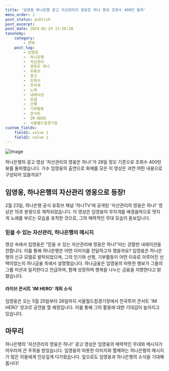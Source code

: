 ```yaml
---
title: '임영웅 하나은행 광고 자산관리의 영웅은 하나 영상 조회수 400만 돌파'
menu_order: 1
post_status: publish
post_excerpt: 
post_date: 2024-02-29 15:50:20
taxonomy:
    category:
        - 연예
    post_tag:
        - 임영웅
        -  하나은행
        -  자산관리
        -  영웅은 하나
        -  유튜브
        -  광고
        -  조회수
        -  무지개
        -  노래
        -  내레이션
        -  모델
        -  선행
        -  기부활동
        -  콘서트
        -  IM HERO
        -  서울월드컵경기장
custom_fields:
    field1: value 1
    field2: value 2
---
```


![Image](https://mimgnews.pstatic.net/image/629/2024/02/28/202413021709105491_20240228163302447.jpg?type=w540)

하나은행의 광고 영상 '자산관리의 영웅은 하나!'가 28일 정오 기준으로 조회수 400만 뷰를 돌파했습니다. 가수 임영웅의 출연으로 화제를 모은 이 영상은 과연 어떤 내용으로 구성되어 있을까요?
## 임영웅, 하나은행의 자산관리 영웅으로 등장!
2월 23일, 하나은행 공식 유튜브 채널 '하나TV'에 공개된 '자산관리의 영웅은 하나!' 영상은 15초 분량으로 제작되었습니다. 이 영상은 임영웅이 무지개를 배경음악으로 멋지게 노래를 부르는 모습을 포착한 것으로, 그의 매력적인 무대 모습이 돋보입니다.
### 믿을 수 있는 자산관리, 하나은행의 메시지
영상 속에서 임영웅은 "믿을 수 있는 자산관리에 영웅은 하나!"라는 강렬한 내레이션을 전합니다. 이를 통해 하나은행은 어떤 이미지를 전달하고자 했을까요?
임영웅은 하나은행의 신규 모델로 발탁되었으며, 그의 인기와 선행, 기부활동이 어떤 이유로 이루어진 선택이었는지 하나금융 측에서 설명했습니다. 하나금융은 임영웅의 따뜻한 행보가 그들의 그룹 미션과 일치한다고 언급하며, 함께 성장하며 행복을 나누는 금융을 지향한다고 밝혔습니다.
#### 라이브 콘서트 'IM HERO' 개최 소식
임영웅은 오는 5월 25일부터 26일까지 서울월드컵경기장에서 전국투어 콘서트 'IM HERO' 앙코르 공연을 열 예정입니다. 이를 통해 그의 활동에 대한 기대감이 높아지고 있습니다.
## 마무리
하나은행의 '자산관리의 영웅은 하나!' 광고 영상은 임영웅의 매력적인 무대와 메시지가 어우러져 큰 주목을 받았습니다. 임영웅의 따뜻한 이미지와 함께하는 하나은행의 메시지가 많은 이들에게 인상깊게 다가왔습니다. 앞으로도 임영웅과 하나은행의 소식을 기대해봅시다!
